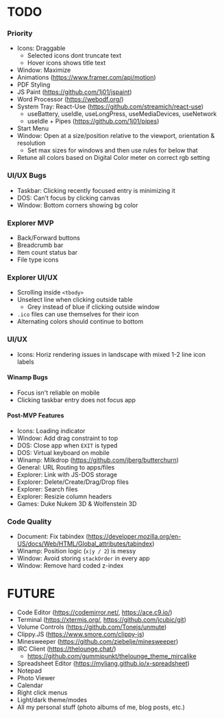 # TODO

### Priority

- Icons: Draggable
  - Selected icons dont truncate text
  - Hover icons shows title text
- Window: Maximize
- Animations (https://www.framer.com/api/motion)
- PDF Styling
- JS Paint (https://github.com/1j01/jspaint)
- Word Processor (https://webodf.org/)
- System Tray: React-Use (https://github.com/streamich/react-use)
  - useBattery, useIdle, useLongPress, useMediaDevices, useNetwork
  - useIdle + Pipes (https://github.com/1j01/pipes)
- Start Menu
- Window: Open at a size/position relative to the viewport, orientation & resolution
  - Set max sizes for windows and then use rules for below that
- Retune all colors based on Digital Color meter on correct rgb setting

### UI/UX Bugs

- Taskbar: Clicking recently focused entry is minimizing it
- DOS: Can't focus by clicking canvas
- Window: Bottom corners showing bg color

### Explorer MVP

- Back/Forward buttons
- Breadcrumb bar
- Item count status bar
- File type icons

### Explorer UI/UX

- Scrolling inside `<tbody>`
- Unselect line when clicking outside table
  - Grey instead of blue if clicking outside window
- `.ico` files can use themselves for their icon
- Alternating colors should continue to bottom

### UI/UX

- Icons: Horiz rendering issues in landscape with mixed 1-2 line icon labels

#### Winamp Bugs

- Focus isn't reliable on mobile
- Clicking taskbar entry does not focus app

#### Post-MVP Features

- Icons: Loading indicator
- Window: Add drag constraint to top
- DOS: Close app when `EXIT` is typed
- DOS: Virtual keyboard on mobile
- Winamp: Milkdrop (https://github.com/jberg/butterchurn)
- General: URL Routing to apps/files
- Explorer: Link with JS-DOS storage
- Explorer: Delete/Create/Drag/Drop files
- Explorer: Search files
- Explorer: Resizie column headers
- Games: Duke Nukem 3D & Wolfenstein 3D

### Code Quality

- Document: Fix tabindex (https://developer.mozilla.org/en-US/docs/Web/HTML/Global_attributes/tabindex)
- Winamp: Position logic (`x|y / 2`) is messy
- Window: Avoid storing `stackOrder` in every app
- Window: Remove hard coded z-index

# FUTURE

- Code Editor (https://codemirror.net/, https://ace.c9.io/)
- Terminal (https://xtermjs.org/, https://github.com/jcubic/git)
- Volume Controls (https://github.com/Tonejs/unmute)
- Clippy.JS (https://www.smore.com/clippy-js)
- Minesweeper (https://github.com/ziebelje/minesweeper)
- IRC Client (https://thelounge.chat/)
  - https://github.com/gummipunkt/thelounge_theme_mircalike
- Spreadsheet Editor (https://myliang.github.io/x-spreadsheet)
- Notepad
- Photo Viewer
- Calendar
- Right click menus
- Light/dark theme/modes
- All my personal stuff (photo albums of me, blog posts, etc.)

